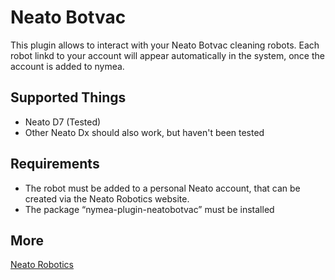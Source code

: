 # Neato Botvac

This plugin allows to interact with your Neato Botvac cleaning robots. Each robot linkd to your account will appear automatically in the system, once the account is added to nymea.

## Supported Things

* Neato D7 (Tested)
* Other Neato Dx should also work, but haven't been tested

## Requirements

* The robot must be added to a personal Neato account, that can be created via the Neato Robotics website.
* The package “nymea-plugin-neatobotvac” must be installed

## More

 [Neato Robotics](https://neatorobotics.com/) 
